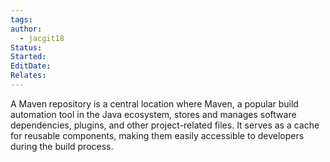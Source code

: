 ```yaml
---
tags: 
author:
  - jacgit18
Status: 
Started: 
EditDate: 
Relates:
---
```

A Maven repository is a central location where Maven, a popular build automation tool in the Java ecosystem, stores and manages software dependencies, plugins, and other project-related files. It serves as a cache for reusable components, making them easily accessible to developers during the build process.